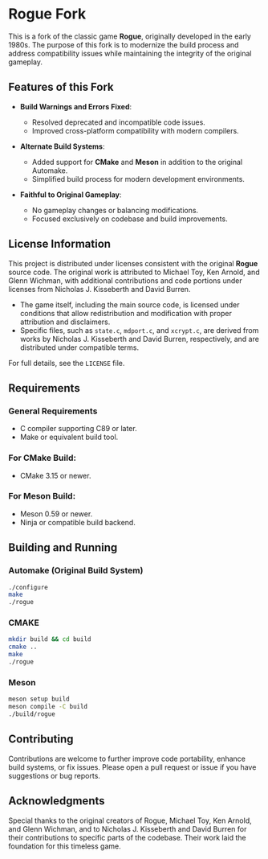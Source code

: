# Rogue Fork

This is a fork of the classic game **Rogue**, originally developed in the early 1980s. The purpose of this fork is to modernize the build process and address compatibility issues while maintaining the integrity of the original gameplay.

## Features of this Fork

- **Build Warnings and Errors Fixed**: 
  - Resolved deprecated and incompatible code issues.
  - Improved cross-platform compatibility with modern compilers.

- **Alternate Build Systems**:
  - Added support for **CMake** and **Meson** in addition to the original Automake.
  - Simplified build process for modern development environments.

- **Faithful to Original Gameplay**:
  - No gameplay changes or balancing modifications.
  - Focused exclusively on codebase and build improvements.

## License Information

This project is distributed under licenses consistent with the original **Rogue** source code. The original work is attributed to Michael Toy, Ken Arnold, and Glenn Wichman, with additional contributions and code portions under licenses from Nicholas J. Kisseberth and David Burren. 

- The game itself, including the main source code, is licensed under conditions that allow redistribution and modification with proper attribution and disclaimers.
- Specific files, such as `state.c`, `mdport.c`, and `xcrypt.c`, are derived from works by Nicholas J. Kisseberth and David Burren, respectively, and are distributed under compatible terms.

For full details, see the `LICENSE` file.

## Requirements

### General Requirements
- C compiler supporting C89 or later.
- Make or equivalent build tool.

### For CMake Build:
- CMake 3.15 or newer.

### For Meson Build:
- Meson 0.59 or newer.
- Ninja or compatible build backend.

## Building and Running

### Automake (Original Build System)
```sh
./configure
make
./rogue
```

### CMAKE
```sh
mkdir build && cd build
cmake ..
make
./rogue
```

### Meson
```sh
meson setup build
meson compile -C build
./build/rogue
```

## Contributing

Contributions are welcome to further improve code portability, enhance build systems, or fix issues. Please open a pull request or issue if you have suggestions or bug reports.

## Acknowledgments

Special thanks to the original creators of Rogue, Michael Toy, Ken Arnold, and Glenn Wichman, and to Nicholas J. Kisseberth and David Burren for their contributions to specific parts of the codebase. Their work laid the foundation for this timeless game.
